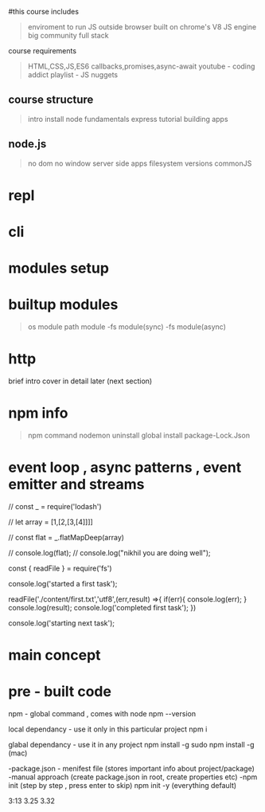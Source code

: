 #this course includes
>enviroment to run JS outside browser
>built on chrome's V8 JS engine
>big community
>full stack

course requirements 
>HTML,CSS,JS,ES6
>callbacks,promises,async-await
>youtube - coding addict
>playlist - JS nuggets

## course structure
>intro
>install
>node fundamentals
>express tutorial
>building apps 

## node.js 

>no dom
>no window
>server side apps
>filesystem
>versions
>commonJS

# repl

# cli

# modules setup

# builtup modules
>os module
>path module -fs module(sync)
             -fs module(async)

# http 
brief intro
cover in detail later (next section)

# npm info
> npm command
> nodemon
>uninstall
>global install
>package-Lock.Json

# event loop , async patterns , event emitter and streams

// const _ = require('lodash')

// let array = [1,[2,[3,[4]]]]

// const flat = _.flatMapDeep(array)

// console.log(flat);
// console.log("nikhil you are doing well");

const { readFile } = require('fs')

console.log('started a first task');

readFile('./content/first.txt','utf8',(err,result) =>{
    if(err){
        console.log(err);
    }
    console.log(result);
    console.log('completed first task');
})

console.log('starting next task');






# main concept 

# pre - built code



            














npm - global command , comes with node 
npm --version

local dependancy - use it only in this particular project 
npm i <packageName>

glabal dependancy - use it in any project
npm install -g <packageName>
sudo npm install -g <packageName>   (mac)

-package.json - menifest file (stores important info about project/package)
-manual approach (create package.json in root, create properties etc)
-npm init (step by step , press enter to skip)
npm init -y (everything default)


3:13
3.25
3.32



